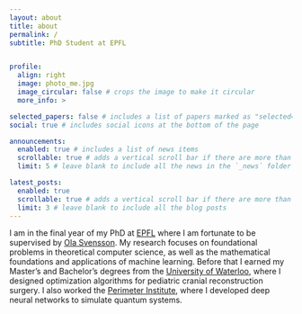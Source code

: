 ```yaml
---
layout: about
title: about
permalink: /
subtitle: PhD Student at EPFL


profile:
  align: right
  image: photo_me.jpg
  image_circular: false # crops the image to make it circular
  more_info: >

selected_papers: false # includes a list of papers marked as "selected={true}"
social: true # includes social icons at the bottom of the page

announcements:
  enabled: true # includes a list of news items
  scrollable: true # adds a vertical scroll bar if there are more than 3 news items
  limit: 5 # leave blank to include all the news in the `_news` folder

latest_posts:
  enabled: true
  scrollable: true # adds a vertical scroll bar if there are more than 3 new posts items
  limit: 3 # leave blank to include all the blog posts
---
```


I am in the final year of my PhD at [EPFL](https://www.epfl.ch/en/) where I am fortunate to be supervised by [Ola Svensson](https://theory.epfl.ch/osven/). My research focuses on foundational problems in theoretical computer science, as well as the mathematical foundations and applications of machine learning.
Before that I earned my Master’s and Bachelor’s degrees from the [University of Waterloo](https://uwaterloo.ca/), where I designed optimization algorithms for pediatric cranial reconstruction surgery. I also worked the [Perimeter Institute](https://perimeterinstitute.ca/), where I developed deep neural networks to simulate quantum systems.


